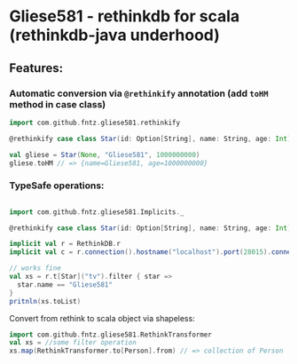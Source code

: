 
# Gliese581 - rethinkdb for scala (rethinkdb-java underhood)

## Features:

### Automatic conversion via `@rethinkify` annotation (add `toHM` method in case class)


```scala
import com.github.fntz.gliese581.rethinkify

@rethinkify case class Star(id: Option[String], name: String, age: Int)

val gliese = Star(None, "Gliese581", 1000000000)
gliese.toHM // => {name=Gliese581, age=1000000000}

```

### TypeSafe operations:

```scala

import com.github.fntz.gliese581.Implicits._

@rethinkify case class Star(id: Option[String], name: String, age: Int)

implicit val r = RethinkDB.r
implicit val c = r.connection().hostname("localhost").port(28015).connect()

// works fine
val xs = r.t[Star]("tv").filter { star =>
  star.name == "Gliese581"
}
pritnln(xs.toList)


```

Convert from rethink to scala object via shapeless:

```scala
import com.github.fntz.gliese581.RethinkTransformer
val xs = //some filter operation
xs.map(RethinkTransformer.to[Person].from) // => collection of Person

```








